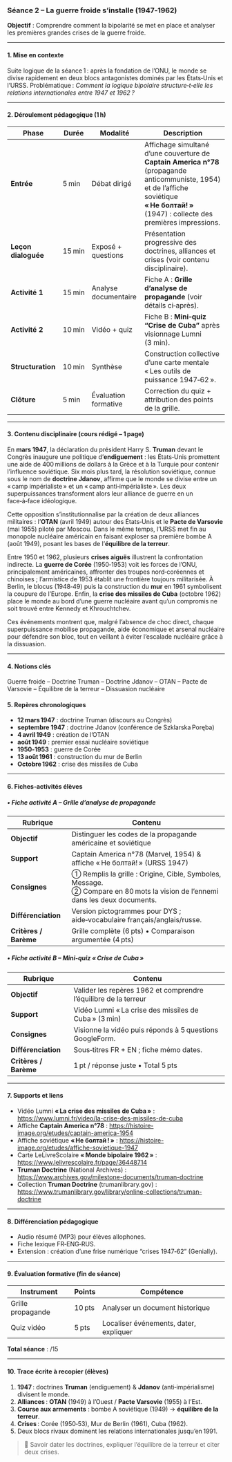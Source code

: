 ### Séance 2 – La guerre froide s’installe (1947‑1962)

**Objectif** : Comprendre comment la bipolarité se met en place et analyser les premières grandes crises de la guerre froide.

---

#### 1. Mise en contexte

Suite logique de la séance 1 : après la fondation de l’ONU, le monde se divise rapidement en deux blocs antagonistes dominés par les États‑Unis et l’URSS. Problématique : _Comment la logique bipolaire structure‑t‑elle les relations internationales entre 1947 et 1962 ?_

---

#### 2. Déroulement pédagogique (1 h)

| Phase               | Durée  | Modalité             | Description                                                                                                                                                                                   |
| ------------------- | ------ | -------------------- | --------------------------------------------------------------------------------------------------------------------------------------------------------------------------------------------- |
| **Entrée**          | 5 min  | Débat dirigé         | Affichage simultané d’une couverture de **Captain America n°78** (propagande anticommuniste, 1954) et de l’affiche soviétique **« Не болтай! »** (1947) : collecte des premières impressions. |
| **Leçon dialoguée** | 15 min | Exposé + questions   | Présentation progressive des doctrines, alliances et crises (voir contenu disciplinaire).                                                                                                     |
| **Activité 1**      | 15 min | Analyse documentaire | Fiche A : **Grille d’analyse de propagande** (voir détails ci‑après).                                                                                                                         |
| **Activité 2**      | 10 min | Vidéo + quiz         | Fiche B : **Mini‑quiz “Crise de Cuba”** après visionnage Lumni (3 min).                                                                                                                       |
| **Structuration**   | 10 min | Synthèse             | Construction collective d’une carte mentale « Les outils de puissance 1947‑62 ».                                                                                                              |
| **Clôture**         | 5 min  | Évaluation formative | Correction du quiz + attribution des points de la grille.                                                                                                                                     |

---

#### 3. Contenu disciplinaire (cours rédigé – 1 page)

En **mars 1947**, la déclaration du président Harry S. **Truman** devant le Congrès inaugure une politique d’**endiguement** : les États‑Unis promettent une aide de 400 millions de dollars à la Grèce et à la Turquie pour contenir l’influence soviétique. Six mois plus tard, la résolution soviétique, connue sous le nom de **doctrine Jdanov**, affirme que le monde se divise entre un « camp impérialiste » et un « camp anti‑impérialiste ». Les deux superpuissances transforment alors leur alliance de guerre en un face‑à‑face idéologique.

Cette opposition s’institutionnalise par la création de deux alliances militaires : l’**OTAN** (avril 1949) autour des États‑Unis et le **Pacte de Varsovie** (mai 1955) piloté par Moscou. Dans le même temps, l’URSS met fin au monopole nucléaire américain en faisant exploser sa première bombe A (août 1949), posant les bases de l’**équilibre de la terreur**.

Entre 1950 et 1962, plusieurs **crises aiguës** illustrent la confrontation indirecte. La **guerre de Corée** (1950‑1953) voit les forces de l’ONU, principalement américaines, affronter des troupes nord‑coréennes et chinoises ; l’armistice de 1953 établit une frontière toujours militarisée. À Berlin, le blocus (1948‑49) puis la construction du **mur** en 1961 symbolisent la coupure de l’Europe. Enfin, la **crise des missiles de Cuba** (octobre 1962) place le monde au bord d’une guerre nucléaire avant qu’un compromis ne soit trouvé entre Kennedy et Khrouchtchev.

Ces événements montrent que, malgré l’absence de choc direct, chaque superpuissance mobilise propagande, aide économique et arsenal nucléaire pour défendre son bloc, tout en veillant à éviter l’escalade nucléaire grâce à la dissuasion.

---

#### 4. Notions clés

Guerre froide – Doctrine Truman – Doctrine Jdanov – OTAN – Pacte de Varsovie – Équilibre de la terreur – Dissuasion nucléaire

#### 5. Repères chronologiques

- **12 mars 1947** : doctrine Truman (discours au Congrès)
- **septembre 1947** : doctrine Jdanov (conférence de Szklarska Poręba)
- **4 avril 1949** : création de l’OTAN
- **août 1949** : premier essai nucléaire soviétique
- **1950‑1953** : guerre de Corée
- **13 août 1961** : construction du mur de Berlin
- **Octobre 1962** : crise des missiles de Cuba

---

#### 6. Fiches‑activités élèves

##### • Fiche activité A – Grille d’analyse de propagande

| Rubrique              | Contenu                                                                                                                          |
| --------------------- | -------------------------------------------------------------------------------------------------------------------------------- |
| **Objectif**          | Distinguer les codes de la propagande américaine et soviétique                                                                   |
| **Support**           | Captain America n°78 (Marvel, 1954) & affiche « Не болтай! » (URSS 1947)                                                         |
| **Consignes**         | ① Remplis la grille : Origine, Cible, Symboles, Message. <br>② Compare en 80 mots la vision de l’ennemi dans les deux documents. |
| **Différenciation**   | Version pictogrammes pour DYS ; aide‑vocabulaire français/anglais/russe.                                                         |
| **Critères / Barème** | Grille complète (6 pts) • Comparaison argumentée (4 pts)                                                                         |

##### • Fiche activité B – Mini‑quiz « Crise de Cuba »

| Rubrique              | Contenu                                                          |
| --------------------- | ---------------------------------------------------------------- |
| **Objectif**          | Valider les repères 1962 et comprendre l’équilibre de la terreur |
| **Support**           | Vidéo Lumni « La crise des missiles de Cuba » (3 min)            |
| **Consignes**         | Visionne la vidéo puis réponds à 5 questions GoogleForm.         |
| **Différenciation**   | Sous‑titres FR + EN ; fiche mémo dates.                          |
| **Critères / Barème** | 1 pt / réponse juste • Total 5 pts                               |

---

#### 7. Supports et liens

- Vidéo Lumni **« La crise des missiles de Cuba »** : <https://www.lumni.fr/video/la-crise-des-missiles-de-cuba>
- Affiche **Captain America n°78** : <https://histoire-image.org/etudes/captain-america-1954>
- Affiche soviétique **« Не болтай ! »** : <https://histoire-image.org/etudes/affiche-sovietique-1947>
- Carte LeLivreScolaire **« Monde bipolaire 1962 »** : <https://www.lelivrescolaire.fr/page/36448714>
- **Truman Doctrine** (National Archives) : <https://www.archives.gov/milestone-documents/truman-doctrine>
- Collection **Truman Doctrine** (trumanlibrary.gov) : <https://www.trumanlibrary.gov/library/online-collections/truman-doctrine>

---

#### 8. Différenciation pédagogique

- Audio résumé (MP3) pour élèves allophones.
- Fiche lexique FR‑ENG‑RUS.
- Extension : création d’une frise numérique “crises 1947‑62” (Genially).

---

#### 9. Évaluation formative (fin de séance)

| Instrument        | Points | Compétence                             |
| ----------------- | ------ | -------------------------------------- |
| Grille propagande | 10 pts | Analyser un document historique        |
| Quiz vidéo        | 5 pts  | Localiser événements, dater, expliquer |

**Total séance** : /15

---

#### 10. Trace écrite à recopier (élèves)

1. **1947** : doctrines **Truman** (endiguement) & **Jdanov** (anti‑impérialisme) divisent le monde.
2. **Alliances** : **OTAN** (1949) à l’Ouest / **Pacte Varsovie** (1955) à l’Est.
3. **Course aux armements** : bombe A soviétique (1949) → **équilibre de la terreur**.
4. **Crises** : Corée (1950‑53), Mur de Berlin (1961), Cuba (1962).
5. Deux blocs rivaux dominent les relations internationales jusqu’en 1991.

> 📌 Savoir dater les doctrines, expliquer l’équilibre de la terreur et citer deux crises.
